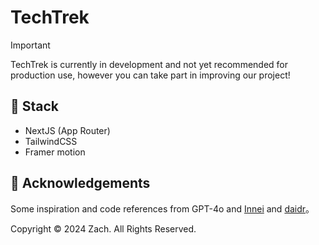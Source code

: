 # TechTrek

> [!IMPORTANT]
>
> TechTrek is currently in development and not yet recommended for production use, however you can take part in improving our project!

## :wrench: Stack

- NextJS (App Router)
- TailwindCSS
- Framer motion

## 🥰 Acknowledgements

Some inspiration and code references from GPT-4o and [Innei](https://github.com/Innei/Shiro) and [daidr](https://github.com/daidr/douLog)。

Copyright © 2024 Zach. All Rights Reserved.
